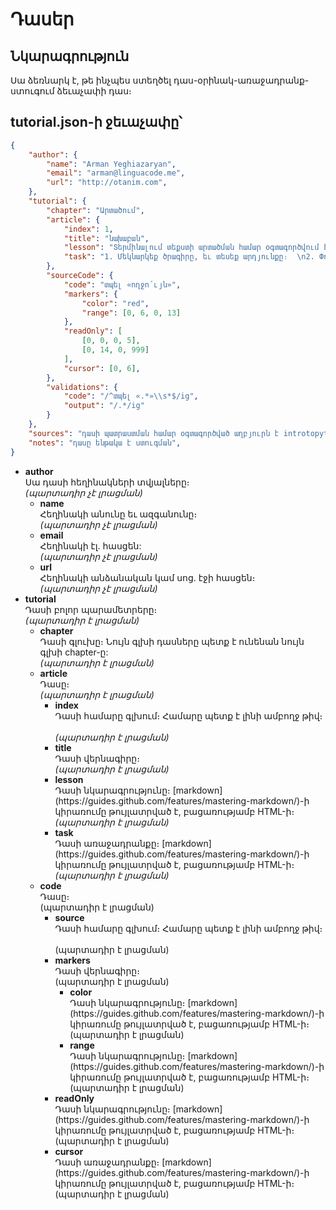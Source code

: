 # Դասեր
## Նկարագրություն
Սա ձեռնարկ է, թե ինչպես ստեղծել դաս-օրինակ-առաջադրանք-ստուգում ձեւաչափի դաս։

## tutorial.json-ի ջեւաչափը՝
```json
{
    "author": {
        "name": "Arman Yeghiazaryan",
        "email": "arman@linguacode.me",
        "url": "http://otanim.com",
    },
    "tutorial": {
        "chapter": "Արտածում",
        "article": {
			"index": 1,
            "title": "նախաբան",
            "lesson": "Տերմինալում տեքստի արտածման համար օգտագործվում է **տպել** հրամանը: Օրինակ՝  \n**մուտք**՝  \n`տպել «ողջույն»`  \n**ելք**՝  \n`«ողջույն»`",
            "task": "1. Մեկնարկեք ծրագիրը, եւ տեսեք արդյունքը։  \n2. Փոփոխեք առկա արտածման տեքստը ձեր անունով, եւ մեկնարկեք ծրագիրը։",
        },
        "sourceCode": {
            "code": "տպել «ողջո՛ւյն»",
            "markers": {
				"color": "red",
				"range": [0, 6, 0, 13]
			},
            "readOnly": [
				[0, 0, 0, 5],
				[0, 14, 0, 999]
			],
            "cursor": [0, 6],
        },
        "validations": {
            "code": "/^տպել «.*»\\s*$/ig",
            "output": "/.*/ig"
        }
    },
    "sources": "դասի պատրաստման համար օգտագործված աղբյուրն է introtopython.org/syllabus.html կայքը։",
    "notes": "դասը ենթակա է ստուգման",
}
```

<ul>
	<li><b>author</b><br />
	Սա դասի հեղինակների տվյալները։<br />
	<i>(պարտադիր չէ լրացման)</i>
	<ul>
		<li><b>name</b><br />
		Հեղինակի անունը եւ ազգանունը։<br />
		<i>(պարտադիր չէ լրացման)</i></li>
		<li><b>email</b><br />
		Հեղինակի էլ․ հասցեն:<br />
		<i>(պարտադիր չէ լրացման)</i></li>
		<li><b>url</b><br />
		Հեղինակի անձանական կամ սոց․ էջի հասցեն։<br />
		<i>(պարտադիր չէ լրացման)</i></li>
	</ul>
	</li>
	<li><strong>tutorial</strong><br />
	Դասի բոլոր պարամետրերը։<br />
	<em>(պարտադիր է լրացման)</em>
	<ul>
		<li><strong>chapter</strong> &nbsp;<br />
		Դասի գլուխը։ Նույն գլխի դասները պետք է ունենան նույն գլխի chapter-ը: &nbsp;&nbsp;<br />
		<em>(պարտադիր է լրացման)</em></li>
		<li><strong>article</strong><br />
		Դասը։ &nbsp;<br />
		<em>(պարտադիր է լրացման) &nbsp;</em>
		<ul>
			<li><strong>index</strong><br />
			Դասի համարը գլխում։ Համարը պետք է լինի ամբողջ թիվ։ &nbsp;<br />
			<em>(պարտադիր է լրացման)</em></li>
			<li><strong>title</strong> &nbsp;<br />
			Դասի վերնագիրը։ &nbsp;<br />
			<em>(պարտադիր է լրացման)</em></li>
			<li><strong>lesson</strong> &nbsp;<br />
			Դասի նկարագրությունը։ [markdown](https://guides.github.com/features/mastering-markdown/)-ի կիրառումը թույլատրված է, բացառությամբ HTML-ի։ &nbsp;<br />
			<em>(պարտադիր է լրացման)</em></li>
			<li><strong>task</strong> &nbsp;<br />
			Դասի առաջադրանքը։ [markdown](https://guides.github.com/features/mastering-markdown/)-ի կիրառումը թույլատրված է, բացառությամբ HTML-ի։ &nbsp;<br />
			<em>(պարտադիր է լրացման)</em></li>
		</ul>
		</li>
		<li><strong>code</strong><br />
		Դասը։ &nbsp;<br />
		(պարտադիր է լրացման)
		<ul>
			<li><strong>source</strong> &nbsp;<br />
			Դասի համարը գլխում։ Համարը պետք է լինի ամբողջ թիվ։ &nbsp;<br />
			(պարտադիր է լրացման)</li>
			<li><strong>markers</strong> &nbsp;<br />
			Դասի վերնագիրը։ &nbsp;<br />
			(պարտադիր է լրացման)
			<ul>
				<li><strong>color</strong> &nbsp;<br />
				Դասի նկարագրությունը։ [markdown](https://guides.github.com/features/mastering-markdown/)-ի կիրառումը թույլատրված է, բացառությամբ HTML-ի։ &nbsp;<br />
				(պարտադիր է լրացման)</li>
				<li><strong>range</strong>&nbsp;&nbsp;<br />
				Դասի նկարագրությունը։ [markdown](https://guides.github.com/features/mastering-markdown/)-ի կիրառումը թույլատրված է, բացառությամբ HTML-ի։ &nbsp;<br />
				(պարտադիր է լրացման)</li>
			</ul>
			</li>
			<li><strong>readOnly</strong> &nbsp;<br />
			Դասի նկարագրությունը։ [markdown](https://guides.github.com/features/mastering-markdown/)-ի կիրառումը թույլատրված է, բացառությամբ HTML-ի։ &nbsp;<br />
			(պարտադիր է լրացման) &nbsp;</li>
			<li><strong>cursor</strong><br />
			Դասի առաջադրանքը։ [markdown](https://guides.github.com/features/mastering-markdown/)-ի կիրառումը թույլատրված է, բացառությամբ HTML-ի։ &nbsp;<br />
			(պարտադիր է լրացման) &nbsp;</li>
		</ul>
		</li>
	</ul>
	</li>
</ul>

